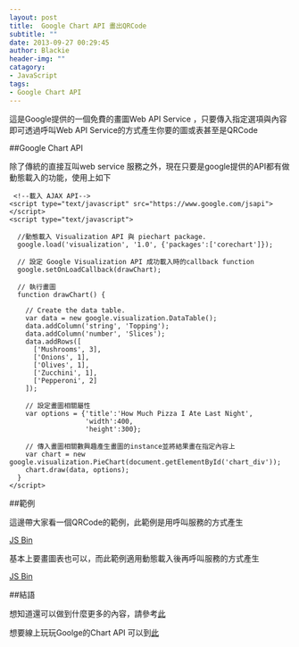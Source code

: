 ```yaml
---
layout: post
title:  Google Chart API 畫出QRCode
subtitle: ""
date: 2013-09-27 00:29:45
author: Blackie
header-img: ""
catagory:
- JavaScript
tags:
- Google Chart API
---
```


這是Google提供的一個免費的畫圖Web API Service ，只要傳入指定選項與內容即可透過呼叫Web API Service的方式產生你要的圖或表甚至是QRCode

<!-- More -->

##Google Chart API

除了傳統的直接互叫web service 服務之外，現在只要是google提供的API都有做動態載入的功能，使用上如下


	 <!--載入 AJAX API-->
    <script type="text/javascript" src="https://www.google.com/jsapi"></script>
    <script type="text/javascript">

      //動態載入 Visualization API 與 piechart package.
      google.load('visualization', '1.0', {'packages':['corechart']});

      // 設定 Google Visualization API 成功載入時的callback function
      google.setOnLoadCallback(drawChart);

      // 執行畫圖
      function drawChart() {

        // Create the data table.
        var data = new google.visualization.DataTable();
        data.addColumn('string', 'Topping');
        data.addColumn('number', 'Slices');
        data.addRows([
          ['Mushrooms', 3],
          ['Onions', 1],
          ['Olives', 1],
          ['Zucchini', 1],
          ['Pepperoni', 2]
        ]);

        // 設定畫圖相關屬性
        var options = {'title':'How Much Pizza I Ate Last Night',
                       'width':400,
                       'height':300};

        // 傳入畫圖相關數興趣產生畫圖的instance並將結果畫在指定內容上
        var chart = new google.visualization.PieChart(document.getElementById('chart_div'));
        chart.draw(data, options);
      }
    </script>

##範例

這邊帶大家看一個QRCode的範例，此範例是用呼叫服務的方式產生

<a class="jsbin-embed" href="http://jsbin.com/AbEFEmu/1/embed?html,output">JS Bin</a><script src="http://static.jsbin.com/js/embed.js"></script>

基本上要畫圖表也可以，而此範例適用動態載入後再呼叫服務的方式產生

<a class="jsbin-embed" href="http://jsbin.com/AbEFEmu/2/embed?html,output">JS Bin</a><script src="http://static.jsbin.com/js/embed.js"></script>

##結語

想知道還可以做到什麼更多的內容，請參考[此](https://google-developers.appspot.com/chart/interactive/docs/gallery)

想要線上玩玩Goolge的Chart API 可以到[此](https://code.google.com/apis/ajax/playground/?type=visualization#pie_chart)

